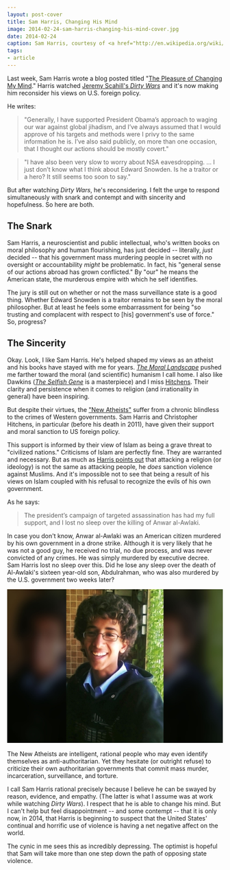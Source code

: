 ```yaml
---
layout: post-cover
title: Sam Harris, Changing His Mind
image: 2014-02-24-sam-harris-changing-his-mind-cover.jpg
date: 2014-02-24
caption: Sam Harris, courtesy of <a href="http://en.wikipedia.org/wiki/File:Sam_Harris_01.jpg">Wikipedia</a>
tags:
- article
---
```


Last week, Sam Harris wrote a blog posted titled "[The Pleasure of Changing My Mind](http://www.samharris.org/blog/item/the-pleasure-of-changing-my-mind)." Harris watched [Jeremy Scahill's *Dirty Wars*](http://dirtywars.org/jeremy-scahill) and it's now making him reconsider his views on U.S. foreign policy.

He writes:

> "Generally, I have supported President Obama’s approach to waging our war against global jihadism, and I’ve always assumed that I would approve of his targets and methods were I privy to the same information he is.  I’ve also said publicly, on more than one occasion, that I thought our actions should be mostly covert."

> "I have also been very slow to worry about NSA eavesdropping. … I just don’t know what I think about Edward Snowden. Is he a traitor or a hero? It still seems too soon to say."

But after watching *Dirty Wars*, he's reconsidering. I felt the urge to respond simultaneously with snark and contempt and with sincerity and hopefulness. So here are both.

## The Snark

Sam Harris, a neuroscientist and public intellectual, who's written books on moral philosophy and human flourishing, has just decided -- literally, *just* decided -- that his government mass murdering people in secret with no oversight or accountability *might* be problematic. In fact, his "general sense of our actions abroad has grown conflicted." By "our" he means the American state, the murderous empire with which he self identifies.

The jury is still out on whether or not the mass surveillance state is a good thing. Whether Edward Snowden is a traitor remains to be seen by the moral philosopher. But at least he feels some embarrassment for being "so trusting and complacent with respect to [his] government's use of force." So, progress?

## The Sincerity

Okay. Look, I like Sam Harris. He's helped shaped my views as an atheist and his books have stayed with me for years. *[The Moral Landscape](http://www.amazon.com/The-Moral-Landscape-Science-Determine/dp/143917122X)* pushed me farther toward the moral (and scientific) humanism I call home. I also like Dawkins (*[The Selfish Gene](http://en.wikipedia.org/wiki/The_Selfish_Gene)* is a masterpiece) and I miss [Hitchens](http://www.youtube.com/watch?v=mQorzOS-F6w). Their clarity and persistence when it comes to religion (and irrationality in general) have been inspiring.

But despite their virtues, the ["New Atheists"](http://en.wikipedia.org/wiki/New_Atheism) suffer from a chronic blindless to the crimes of Western governments. Sam Harris and Christopher Hitchens, in particular (before his death in 2011), have given their support and moral sanction to US foreign policy.

This support is informed by their view of Islam as being a grave threat to "civilized nations." Criticisms of Islam are perfectly fine. They are warranted and necessary. But as much as [Harris points out](http://www.samharris.org/site/full_text/response-to-controversy2/#views_on_islam) that attacking a religion (or ideology) is not the same as attacking people, he *does* sanction violence against Muslims. And it's impossible not to see that being a result of his views on Islam coupled with his refusal to recognize the evils of his own government.

As he says:

> The president’s campaign of targeted assassination has had my full support, and I lost no sleep over the killing of Anwar al-Awlaki.

In case you don't know, Anwar al-Awlaki was an American citizen murdered by his own government in a drone strike. Although it is very likely that he was not a good guy, he received no trial, no due process, and was never convicted of any crimes. He was simply murdered by executive decree. Sam Harris lost no sleep over this. Did he lose any sleep over the death of Al-Awlaki's sixteen year-old son, Abdulrahman, who was also murdered by the U.S. government two weeks later?

![Abdulrahman al-Awlaki](/assets/2014-02-24-sam-harris-changing-his-mind-abdulrahman-al-awlaki.jpg)

The New Atheists are intelligent, rational people who may even identify themselves as anti-authoritarian. Yet they hesitate (or outright refuse) to criticize their own authoritarian governments that commit mass murder, incarceration, surveillance, and torture.

I call Sam Harris rational precisely because I believe he can be swayed by reason, evidence, and empathy. (The latter is what I assume was at work while watching *Dirty Wars*). I respect that he is able to change his mind. But I can't help but feel disappointment -- and some contempt -- that it is only now, in 2014, that Harris is beginning to suspect that the United States' continual and horrific use of violence is having a net negative affect on the world.

The cynic in me sees this as incredibly depressing. The optimist is hopeful that Sam will take more than one step down the path of opposing state violence.
